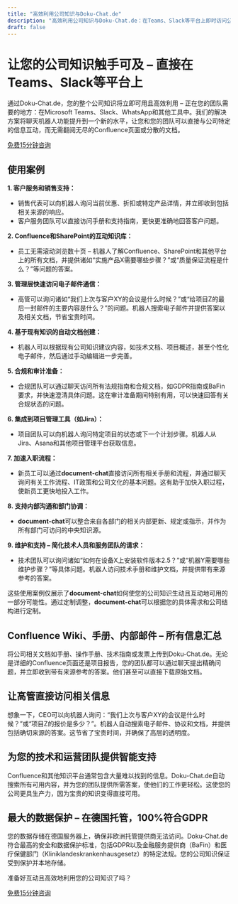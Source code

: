 ```yaml
---
title: "高效利用公司知识与Doku-Chat.de"
description: "高效利用公司知识与Doku-Chat.de：在Teams、Slack等平台上即时访问公司知识。优化客户服务、销售和内部流程。"
draft: false
---
```


# 让您的公司知识触手可及 – 直接在Teams、Slack等平台上

通过Doku-Chat.de，您的整个公司知识将立即可用且高效利用 – 正在您的团队需要的地方：在Microsoft Teams、Slack、WhatsApp和其他工具中。我们的解决方案将聊天机器人功能提升到一个新的水平，让您和您的团队可以直接与公司特定的信息互动，而无需翻阅无尽的Confluence页面或分散的文档。

<a id="book_meeting" class="btn btn-primary text-white" href="https://outlook.office365.com/owa/calendar/BookameetingwithJustin@datafortress.cloud/bookings/" target="_blank">免费15分钟咨询</a>

## 使用案例

**1. 客户服务和销售支持：**
   - 销售代表可以向机器人询问当前优惠、折扣或特定产品详情，并立即收到包括相关来源的响应。
   - 客户服务团队可以直接访问手册和支持指南，更快更准确地回答客户问题。

**2. Confluence和SharePoint的互动知识库：**
   - 员工无需滚动浏览数十页 – 机器人了解Confluence、SharePoint和其他平台上的所有文档，并提供诸如“实施产品X需要哪些步骤？”或“质量保证流程是什么？”等问题的答案。

**3. 管理层快速访问电子邮件通信：**
   - 高管可以询问诸如“我们上次与客户XY的会议是什么时候？”或“给项目Z的最后一封邮件的主要内容是什么？”的问题。机器人搜索电子邮件并提供答案以及相关文档，节省宝贵时间。

**4. 基于现有知识的自动文档创建：**
   - 机器人可以根据现有公司知识建议内容，如技术文档、项目概述，甚至个性化电子邮件，然后通过手动编辑进一步完善。

**5. 合规和审计准备：**
   - 合规团队可以通过聊天访问所有法规指南和合规文档，如GDPR指南或BaFin要求，并快速澄清具体问题。这在审计准备期间特别有用，可以快速回答有关合规状态的问题。

**6. 集成到项目管理工具（如Jira）：**
   - 项目团队可以向机器人询问特定项目的状态或下一个计划步骤。机器人从Jira、Asana和其他项目管理平台获取信息。

**7. 加速入职流程：**
   - 新员工可以通过**document-chat**直接访问所有相关手册和流程，并通过聊天询问有关工作流程、IT政策和公司文化的基本问题。这有助于加快入职过程，使新员工更快地投入工作。

**8. 支持内部沟通和部门协调：**
   - **document-chat**可以整合来自各部门的相关内部更新、规定或指示，并作为所有部门可访问的中央知识源。

**9. 维护和支持 – 简化技术人员和服务团队的请求：**
   - 技术团队可以询问诸如“如何在设备X上安装软件版本2.5？”或“机器Y需要哪些维护步骤？”等具体问题。机器人访问技术手册和维护文档，并提供带有来源参考的答案。

这些使用案例仅展示了**document-chat**如何使您的公司知识生动且互动地可用的一部分可能性。通过定制调整，**document-chat**可以根据您的具体需求和公司结构进行定制。

## Confluence Wiki、手册、内部邮件 – 所有信息汇总

将公司相关文档如手册、操作手册、技术指南或发票上传到Doku-Chat.de。无论是详细的Confluence页面还是项目报告，您的团队都可以通过聊天提出精确问题，并立即收到带有来源参考的答案。他们甚至可以直接下载原始文档。

## 让高管直接访问相关信息

想象一下，CEO可以向机器人询问：“我们上次与客户XY的会议是什么时候？”或“项目Z的报价是多少？”。机器人自动搜索电子邮件、协议和文档，并提供包括确切来源的答案。这节省了宝贵时间，并确保了高层的透明度。

## 为您的技术和运营团队提供智能支持

Confluence和其他知识平台通常包含大量难以找到的信息。Doku-Chat.de自动搜索所有可用内容，并为您的团队提供所需答案，使他们的工作更轻松。这使您的公司更具生产力，因为宝贵的知识变得直接可用。

## 最大的数据保护 – 在德国托管，100%符合GDPR

您的数据存储在德国服务器上，确保非欧洲托管提供商无法访问。Doku-Chat.de符合最高的安全和数据保护标准，包括GDPR以及金融服务提供商（BaFin）和医疗保健部门（Kliniklandeskrankenhausgesetz）的特定法规。您的公司知识保证受到保护并本地存储。

准备好互动且高效地利用您的公司知识了吗？

<a id="book_meeting" class="btn btn-primary text-white" href="https://outlook.office365.com/owa/calendar/BookameetingwithJustin@datafortress.cloud/bookings/" target="_blank">免费15分钟咨询</a>

